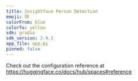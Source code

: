 ```yaml
---
title: Insightface Person Detection
emoji: 😻
colorFrom: blue
colorTo: yellow
sdk: gradio
sdk_version: 2.9.1
app_file: app.py
pinned: false
---
```


Check out the configuration reference at https://huggingface.co/docs/hub/spaces#reference
